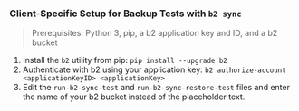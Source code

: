 ### Client-Specific Setup for Backup Tests with `b2 sync`

> Prerequisites: Python 3, pip, a b2 application key and ID, and a b2 bucket

1. Install the `b2` utility from pip: `pip install --upgrade b2`
2. Authenticate with b2 using your application key: `b2 authorize-account <applicationKeyID> <applicationKey>`
3. Edit the `run-b2-sync-test` and `run-b2-sync-restore-test` files and enter the name of your b2 bucket instead of the placeholder text.
